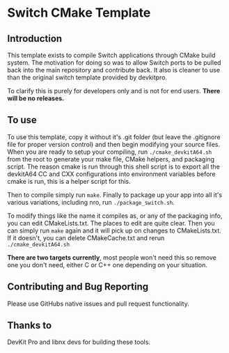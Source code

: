 Switch CMake Template
=====================

Introduction
------------

This template exists to compile Switch applications through CMake build system. 
The motivation for doing so was to allow Switch ports to be pulled back into the
main repository and contribute back. It also is cleaner to use than the original
switch template provided by devkitpro.

To clarify this is purely for developers only and is not for end users. 
__There will be no releases.__

To use
------

To use this template, copy it without it's .git folder (but leave the .gitignore 
file for proper version control) and then begin modifying your source files. When
you are ready to setup your compiling, run `./cmake_devkitA64.sh` from the root to 
generate your make file, CMake helpers, and packaging script. The reason cmake is 
run through this shell script is to export all the devkitA64 CC and CXX configurations
into environment variables before cmake is run, this is a helper script for this.

Then to compile simply run `make`. Finally to package up your app
into all it's various variations, including nro, run `./package_switch.sh`.

To modify things like the name it compiles as, or any of the packaging info, you 
can edit CMakeLists.txt. The places to edit are quite clear. Then you can simply run 
`make` again and it will pick up on changes to CMakeLists.txt. If it doesn't, you 
can delete CMakeCache.txt and rerun `./cmake_devkitA64.sh`

__There are two targets currently__, most people won't need this so remove one you don't 
need, either C or C++ one depending on your situation.

Contributing and Bug Reporting
------------------------------

Please use GitHubs native issues and pull request functionality.

Thanks to
---------
DevKit Pro and libnx devs for building these tools.
